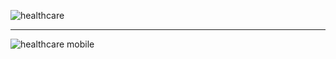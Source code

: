 ![healthcare](https://user-images.githubusercontent.com/56549800/146552030-5d216449-0ce3-4ac5-ba3a-976f22c13709.png)

<hr>

![healthcare mobile](https://user-images.githubusercontent.com/56549800/146631248-ce4b01b0-d786-4105-b381-861d17c110c3.png)
